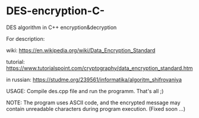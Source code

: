 # DES-encryption-C-
DES algorithm in C++ encryption&amp;decryption

For description:

wiki: https://en.wikipedia.org/wiki/Data_Encryption_Standard

tutorial: https://www.tutorialspoint.com/cryptography/data_encryption_standard.htm

in russian: https://studme.org/239561/informatika/algoritm_shifrovaniya

USAGE:
Compile des.cpp file and run the programm. That's all ;)

NOTE: The program uses ASCII code, and the encrypted message may contain unreadable characters during program execution. (Fixed soon ...)
